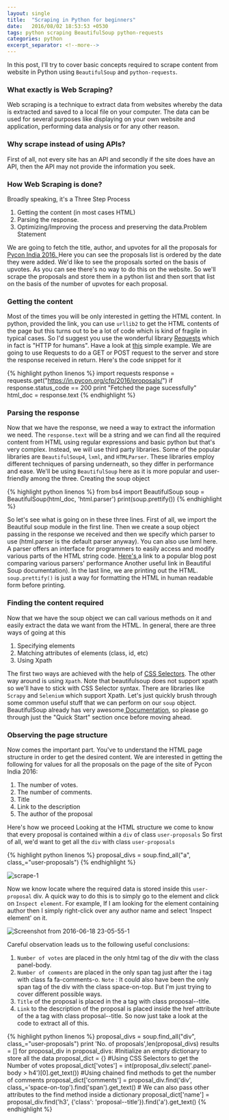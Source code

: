 ```yaml
---
layout: single
title:  "Scraping in Python for beginners"
date:   2016/08/02 18:53:53 +0530
tags: python scraping BeautifulSoup python-requests
categories: python
excerpt_separator: <!--more-->
---
```


In this post, I'll try to cover basic concepts required to scrape content from website in Python using `BeautifulSoup` and `python-requests`.
 <!--more-->

### What exactly is Web Scraping?

Web scraping is a technique to extract data from websites whereby the data is extracted and saved to a local file on your computer. The data can be used for several purposes like displaying on your own website and application, performing data analysis or for any other reason. 

### Why scrape instead of using APIs?

First of all, not every site has an API and secondly if the site does have an API, then the API may not provide the information you seek. 

### How Web Scraping is done?

Broadly speaking, it's a Three Step Process 

  1. Getting the content (in most cases HTML)
  2. Parsing the response.
  3. Optimizing/Improving the process and preserving the data.Problem Statement

We are going to fetch the title, author, and upvotes for all the proposals for [Pycon India 2016. ](https://in.pycon.org/cfp/2016/proposals/)Here you can see the proposals list is ordered by the date they were added. We'd like to see the proposals sorted on the basis of upvotes. As you can see there's no way to do this on the website. So we'll scrape the proposals and store them in a python list and then sort that list on the basis of the number of upvotes for each proposal. 

### Getting the content

Most of the times you will be only interested in getting the HTML content. In python, provided the link, you can use `urllib2` to get the HTML contents of the page but this turns out to be a lot of code which is kind of fragile in typical cases. So I'd suggest you use the wonderful library [Requests](http://docs.python-requests.org/en/master/) which in fact is "HTTP for humans". Have a look at [this](https://gist.github.com/kennethreitz/973705) simple example. We are going to use Requests to do a GET or POST request to the server and store the response received in return. Here's the code snippet for it 

{% highlight python linenos %}
import requests
response = requests.get("https://in.pycon.org/cfp/2016/proposals/")
if response.status_code == 200
print "Fetched the page sucessfully"
html_doc = response.text
{% endhighlight %} 

### Parsing the response

Now that we have the response, we need a way to extract the information we need. The `response.text` will be a string and we can find all the required content from HTML using regular expressions and basic python but that's very complex. Instead, we will use third party libraries. Some of the popular libraries are `BeautifulSoup4`, `lxml`, and `HTMLParser`. These libraries employ different techniques of parsing underneath, so they differ in performance and ease. We'll be using `BeautifulSoup` here as it is more popular and user-friendly among the three. Creating the soup object 

{% highlight python linenos %}
from bs4 import BeautifulSoup 
soup = BeautifulSoup(html_doc, 'html.parser')
print(soup.prettify()) 
{% endhighlight %}

So let's see what is going on in these three lines. First of all, we import the Beautiful soup module in the first line. Then we create a soup object passing in the response we received and then we specify which parser to use (html.parser is the default parser anyway). You can also use lxml here. A parser offers an interface for programmers to easily access and modify various parts of the HTML string code. [ Here's ](http://www.ianbicking.org/blog/2008/03/python-html-parser-performance.html) a link to a popular blog post comparing various parsers' performance Another useful link in Beautiful Soup documentation). In the last line, we are printing out the HTML. `soup.prettify()` is just a way for formatting the HTML in human readable form before printing. 

### Finding the content required

Now that we have the soup object we can call various methods on it and easily extract the data we want from the HTML. In general, there are three ways of going at this 

  1. Specifying elements
  2. Matching attributes of elements (class, id, etc)
  3. Using Xpath

The first two ways are achieved with the help of [CSS Selectors](http://www.w3schools.com/cssref/css_selectors.asp). The other way around is using `Xpath`. Note that beautifulsoup does not support xpath so we'll have to stick with CSS Selector syntax. There are libraries like `Scrapy` and `Selenium` which support Xpath. Let's just quickly brush through some common useful stuff that we can perform on our `soup` object. BeautifulSoup already has very awesome[ Documentation](https://www.crummy.com/software/BeautifulSoup/bs4/doc/#quick-start), so please go through just the "Quick Start" section once before moving ahead. 

### Observing the page structure

Now comes the important part. You've to understand the HTML page structure in order to get the desired content. We are interested in getting the following for values for all the proposals on the page of the site of Pycon India 2016: 

  1. The number of votes. 
  2. The number of comments. 
  3. Title 
  4. Link to the description 
  5. The author of the proposal

Here's how we proceed Looking at the HTML structure we come to know that every proposal is contained within a `div` of class `user-proposals` So first of all, we'd want to get all the `div` with class `user-proposals ` 

{% highlight python linenos %}
proposal_divs = soup.find_all("a", class_="user-proposals") 
{% endhighlight %}

![scrape-1](https://satwikkansal.files.wordpress.com/2016/04/scrape-1.png)

Now we know locate where the required data is stored inside this `user-proposal` div. A quick way to do this is to simply go to the element and click on `Inspect element`. For example, If I am looking for the element containing author then I simply right-click over any author name and select 'Inspect element' on it. 

![Screenshot from 2016-06-18 23-05-55-1](https://satwikkansal.files.wordpress.com/2016/04/screenshot-from-2016-06-18-23-05-55-1.png)

Careful observation leads us to the following useful conclusions:

  1. `Number of votes` are placed in the only html tag of the div with the class panel-body. 
  2. `Number of comments` are placed in the only span tag just after the i tag with class fa fa-comments-o. `Note` : It could also have been the only span tag   of the div with the class space-on-top. But I'm just trying to cover different possible ways. 
  3. `Title` of the proposal is placed in the a tag with class proposal--title. 
  4. `Link` to the description of the proposal is placed inside the href attribute of the a tag with class proposal--title. So now just take a look at the code to extract all of this. 

{% highlight python linenos %}
proposal_divs = soup.find_all("div", class_="user-proposals")
print 'No. of proposals',len(proposal_divs)
results = []
for proposal_div in proposal_divs:
	#Initialize an empty dictionary to store all the data
	proposal_dict = {}
	#Using CSS Selectors to get the Number of votes
	proposal_dict['votes'] = int(proposal_div.select('.panel-body &gt; h4')[0].get_text())
	#Using chained find methods to get the number of comments
	proposal_dict['comments'] = proposal_div.find('div', class_='space-on-top').find('span').get_text()
	# We can also pass other attributes to the find method inside a dictionary
	proposal_dict['name'] = proposal_div.find('h3', {'class': 'proposal--title'}).find('a').get_text()
{% endhighlight %}